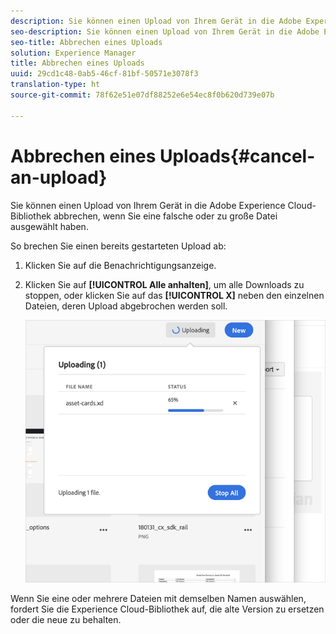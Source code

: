 ```yaml
---
description: Sie können einen Upload von Ihrem Gerät in die Adobe Experience Cloud-Bibliothek abbrechen, wenn Sie eine falsche oder zu große Datei ausgewählt haben.
seo-description: Sie können einen Upload von Ihrem Gerät in die Adobe Experience Cloud-Bibliothek abbrechen, wenn Sie eine falsche oder zu große Datei ausgewählt haben.
seo-title: Abbrechen eines Uploads
solution: Experience Manager
title: Abbrechen eines Uploads
uuid: 29cd1c48-0ab5-46cf-81bf-50571e3078f3
translation-type: ht
source-git-commit: 78f62e51e07df88252e6e54ec8f0b620d739e07b

---
```



# Abbrechen eines Uploads{#cancel-an-upload}

Sie können einen Upload von Ihrem Gerät in die Adobe Experience Cloud-Bibliothek abbrechen, wenn Sie eine falsche oder zu große Datei ausgewählt haben.

So brechen Sie einen bereits gestarteten Upload ab:

1. Klicken Sie auf die Benachrichtigungsanzeige.
1. Klicken Sie auf **[!UICONTROL Alle anhalten]**, um alle Downloads zu stoppen, oder klicken Sie auf das **[!UICONTROL X]** neben den einzelnen Dateien, deren Upload abgebrochen werden soll.

   ![](assets/library_uploading_in_progress.png)

Wenn Sie eine oder mehrere Dateien mit demselben Namen auswählen, fordert Sie die Experience Cloud-Bibliothek auf, die alte Version zu ersetzen oder die neue zu behalten.
